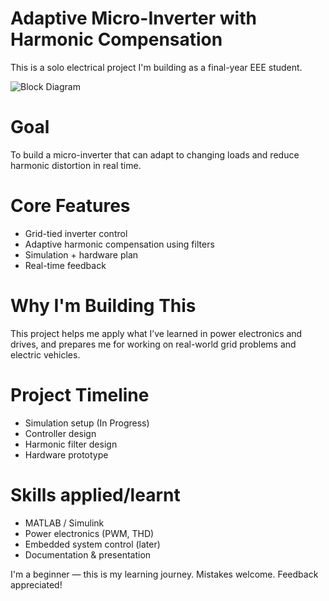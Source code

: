 # Adaptive Micro-Inverter with Harmonic Compensation

This is a solo electrical project I'm building as a final-year EEE student.

![Block Diagram](https://github.com/sharma120104/adaptive-micro-inverter/blob/main/block-diagram.png?raw=true)

# Goal
To build a micro-inverter that can adapt to changing loads and reduce harmonic distortion in real time.

# Core Features
- Grid-tied inverter control
- Adaptive harmonic compensation using filters
- Simulation + hardware plan
- Real-time feedback

# Why I'm Building This
This project helps me apply what I’ve learned in power electronics and drives, and prepares me for working on real-world grid problems and electric vehicles.

# Project Timeline
- Simulation setup (In Progress)
- Controller design
- Harmonic filter design
- Hardware prototype 

# Skills applied/learnt
- MATLAB / Simulink
- Power electronics (PWM, THD)
- Embedded system control (later)
- Documentation & presentation


I'm a beginner — this is my learning journey. Mistakes welcome. Feedback appreciated!

